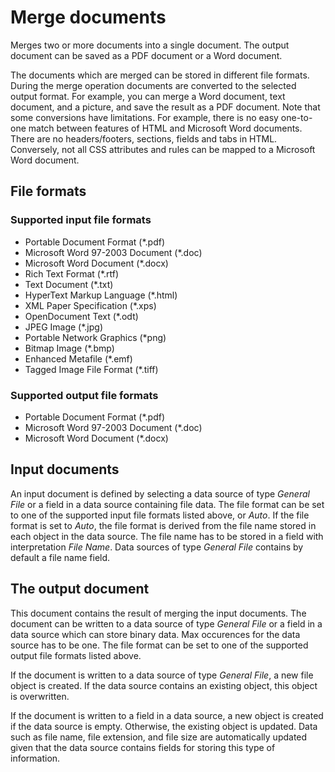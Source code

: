 # Merge documents
Merges two or more documents into a single document. The output document can be saved as a PDF document or a Word document.

The documents which are merged can be stored in different file formats. During the merge operation documents are converted to the selected output format. For example, you can merge a Word document, text document, and a picture, and save the result as a PDF document. Note that some conversions have limitations. For example, there is no easy one-to-one match between features of HTML and Microsoft Word documents. There are no headers/footers, sections, fields and tabs in HTML. Conversely, not all CSS attributes and rules can be mapped to a Microsoft Word document.

## File formats

### Supported input file formats
* Portable Document Format (*.pdf)
* Microsoft Word 97-2003 Document (*.doc)
* Microsoft Word Document (*.docx)
* Rich Text Format (*.rtf)
* Text Document (*.txt)
* HyperText Markup Language (*.html)
* XML Paper Specification (*.xps)
* OpenDocument Text (*.odt)
* JPEG Image (*.jpg)
* Portable Network Graphics (*png)
* Bitmap Image (*.bmp)
* Enhanced Metafile (*.emf)
* Tagged Image File Format (*.tiff)

### Supported output file formats
* Portable Document Format (*.pdf)
* Microsoft Word 97-2003 Document (*.doc)
* Microsoft Word Document (*.docx)

## Input documents
An input document is defined by selecting a data source of type *General File* or a field in a data source containing file data. The file format can be set to one of the supported input file formats listed above, or *Auto*. If the file format is set to *Auto*, the file format is derived from the file name stored in each object in the data source. The file name has to be stored in a field with interpretation *File Name*. Data sources of type *General File* contains by default a file name field.

## The output document
This document contains the result of merging the input documents. The document can be written to a data source of type *General File* or a field in a data source which can store binary data. Max occurences for the data source has to be one. The file format can be set to one of the supported output file formats listed above.

If the document is written to a data source of type *General File*, a new file object is created. If the data source contains an existing object, this object is overwritten.

If the document is written to a field in a data source, a new object is created if the data source is empty. Otherwise, the existing object is updated. Data such as file name, file extension, and file size are automatically updated given that the data source contains fields for storing this type of information.
